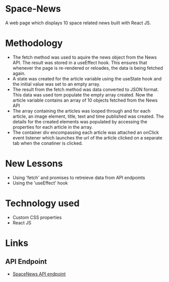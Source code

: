 # Space-News
A web page which displays 10 space related news built with React JS.


# Methodology
- The fetch method was used to aquire the news object from the News API. The result was stored in a useEffect hook. This ensures that whenever the page is re-rendered or reloades, the data is being fetched again.
- A state was created for the article variable using the useState hook and the initial value was set to an empty array.
- The result from the fetch method was data converted to JSON format. This data was used tom populate the empty array created. Now the article variable contains an array of 10 objects fetched from the News API
- The array containing the articles was looped through and for each article, an image element, title, text and time published was created. The details for the created elements was populated by accessing the properties for each article in the array.
- The container div encompassing each article was attached an onClick event listener which launches the url of the article clicked on a separate tab when the conatiner is clicked.

# New Lessons
- Using 'fetch' and promises to retreieve data from API endpoints
- Using the 'useEffect' hook

# Technology used
- Custom CSS properties
- React JS

# Links
## API Endpoint
- [SpaceNews API endpoint](https://api.spaceflightnewsapi.net/v3/articles/)
